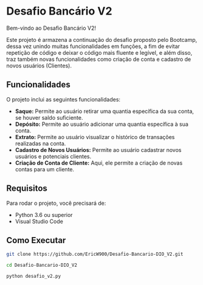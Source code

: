 # Desafio Bancário V2

Bem-vindo ao Desafio Bancário V2!

Este projeto é armazena a continuação do desafio proposto pelo Bootcamp, dessa vez unindo muitas funcionalidades em funções, a fim de evitar
repetição de código e deixar o código mais fluente e legível, e além disso, traz também novas funcionalidades como criação de conta e cadastro
de novos usuários (Clientes).

## Funcionalidades

O projeto inclui as seguintes funcionalidades:

- **Saque:** Permite ao usuário retirar uma quantia específica da sua conta, se houver saldo suficiente.
- **Depósito:** Permite ao usuário adicionar uma quantia específica à sua conta.
- **Extrato:** Permite ao usuário visualizar o histórico de transações realizadas na conta.
- **Cadastro de Novos Usuários:** Permite ao usuário cadastrar novos usuários e potenciais clientes.
- **Criação de Conta de Cliente:** Aqui, ele permite a criação de novas contas para um cliente.

## Requisitos

Para rodar o projeto, você precisará de:

- Python 3.6 ou superior
- Visual Studio Code

## Como Executar
   ```bash
   git clone https://github.com/EricW900/Desafio-Bancario-DIO_V2.git

   cd Desafio-Bancario-DIO_V2

   python desafio_v2.py

